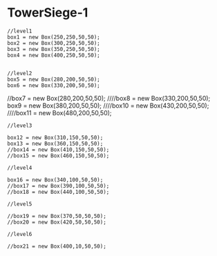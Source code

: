 # TowerSiege-1

    //level1
    box1 = new Box(250,250,50,50);
    box2 = new Box(300,250,50,50);
    box3 = new Box(350,250,50,50);
    box4 = new Box(400,250,50,50);
   
    
    //level2
    box5 = new Box(280,200,50,50);
    box6 = new Box(330,200,50,50);
  //box7 = new Box(280,200,50,50);
////box8 = new Box(330,200,50,50);
box9 = new Box(380,200,50,50);
////box10 = new Box(430,200,50,50);
////box11 = new Box(480,200,50,50);

    //level3

    box12 = new Box(310,150,50,50);
    box13 = new Box(360,150,50,50);
    //box14 = new Box(410,150,50,50);
    //box15 = new Box(460,150,50,50);

    //level4

    box16 = new Box(340,100,50,50);
    //box17 = new Box(390,100,50,50);    
    //box18 = new Box(440,100,50,50);

    //level5

    //box19 = new Box(370,50,50,50);
    //box20 = new Box(420,50,50,50);

    //level6

    //box21 = new Box(400,10,50,50);